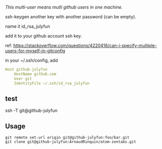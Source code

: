 *This multi-user means mutli github users in one machine.*
 
ssh-keygen another key with another password (can be empty).

name it id_rsa_julyfun

add it to your github account ssh key. 

ref: https://stackoverflow.com/questions/4220416/can-i-specify-multiple-users-for-myself-in-gitconfig

in your ~/.ssh/config, add

```yml
Host github-julyfun
    HostName github.com
    User git
    IdentityFile ~/.ssh/id_rsa_julyfun
```

## test

ssh -T git@github-julyfun

## Usage

```
git remote set-url origin git@github-julyfun:foo/bar.git
git clone git@github-julyfun:ArnaudRinquin/atom-zentabs.git
```


